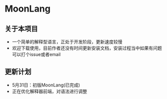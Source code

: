 # MoonLang

## 关于本项目
* 一个简单的解释型语言，正处于开发阶段，更新速度较慢<br>
* 欢迎下载使用，目前作者还没有时间更新安装文档，安装过程当中如果有问题可以打个issue或者email

## 更新计划

* 5月31日：初版MoonLang(已完成)
* 正在优化解释器前端，对语法进行调整
